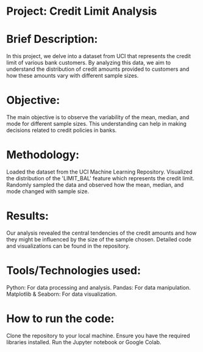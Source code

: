 # Project: Credit Limit Analysis
# Brief Description:
In this project, we delve into a dataset from UCI that represents the credit limit of various bank customers. By analyzing this data, we aim to understand the distribution of credit amounts provided to customers and how these amounts vary with different sample sizes.

# Objective:
The main objective is to observe the variability of the mean, median, and mode for different sample sizes. This understanding can help in making decisions related to credit policies in banks.

# Methodology:
Loaded the dataset from the UCI Machine Learning Repository.
Visualized the distribution of the 'LIMIT_BAL' feature which represents the credit limit.
Randomly sampled the data and observed how the mean, median, and mode changed with sample size.

# Results:
Our analysis revealed the central tendencies of the credit amounts and how they might be influenced by the size of the sample chosen. Detailed code and visualizations can be found in the repository.

# Tools/Technologies used:
Python: For data processing and analysis.
Pandas: For data manipulation.
Matplotlib & Seaborn: For data visualization.

# How to run the code:
Clone the repository to your local machine.
Ensure you have the required libraries installed.
Run the Jupyter notebook or Google Colab.
